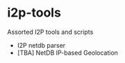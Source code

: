 i2p-tools
=========

Assorted I2P tools and scripts


* I2P netdb parser
* [TBA] NetDB IP-based Geolocation
